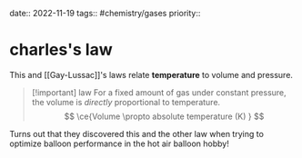 date:: 2022-11-19
tags:: #chemistry/gases 
priority::
# charles's law
This and [[Gay-Lussac]]'s laws relate **temperature** to volume and pressure.

>[!important] law
>For a fixed amount of gas under constant pressure, the volume is *directly* proportional to temperature.
>$$
>\ce{Volume \propto absolute temperature (K)  }
>$$

Turns out that they discovered this and the other law when trying to optimize balloon performance in the hot air balloon hobby! 